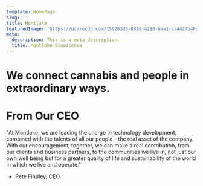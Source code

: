 ```yaml
---
template: HomePage
slug: ''
title: Montlake
featuredImage: 'https://ucarecdn.com/159203d3-881d-4218-baa1-ca4427b48d0d/'
meta:
  description: This is a meta description.
  title: Montlake Biosicence
---
```


<h1 class="bigTitle">We connect cannabis and people in extraordinary ways.</h1>

# From Our CEO

"At Montlake, we are leading the charge in technology development, combined with the talents of all our people - the real asset of the company. With our encouragement, together, we can make a real contribution, from our clients and business partners, to the communities we live in, not just our own well being but for a greater quality of life and sustainability of the world in which we live and operate."

- Pete Findley, CEO
